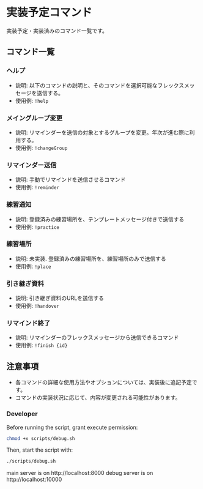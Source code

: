 # 実装予定コマンド

実装予定・実装済みのコマンド一覧です。

## コマンド一覧

### ヘルプ

- 説明: 以下のコマンドの説明と、そのコマンドを選択可能なフレックスメッセージを送信する。
- 使用例: `!help`

### メイングループ変更

- 説明: リマインダーを送信の対象とするグループを変更。年次が進む際に利用する。
- 使用例: `!changeGroup`

### リマインダー送信

- 説明: 手動でリマインドを送信させるコマンド
- 使用例: `!reminder`

### 練習通知

- 説明: 登録済みの練習場所を、テンプレートメッセージ付きで送信する
- 使用例: `!practice`

### 練習場所

- 説明: 未実装. 登録済みの練習場所を、練習場所のみで送信する
- 使用例: `!place`

### 引き継ぎ資料

- 説明: 引き継ぎ資料のURLを送信する
- 使用例: `!handover`

### リマインド終了

- 説明: リマインダーのフレックスメッセージから送信できるコマンド
- 使用例: `!finish {id}`

## 注意事項

- 各コマンドの詳細な使用方法やオプションについては、実装後に追記予定です。
- コマンドの実装状況に応じて、内容が変更される可能性があります。

### Developer

Before running the script, grant execute permission:

```bash
chmod +x scripts/debug.sh
```

Then, start the script with:

```bash
./scripts/debug.sh
```

main server is on http://localhost:8000
debug server is on http://localhost:10000
